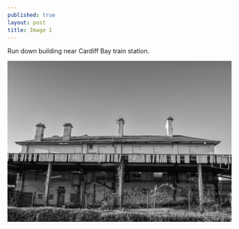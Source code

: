 ```yaml
---
published: true
layout: post
title: Image 1
---
```


Run down building near Cardiff Bay train station. 

![Image 1/365](../images/1.jpg)